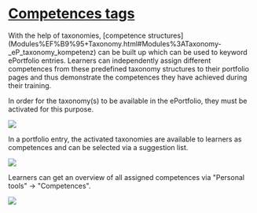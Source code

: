 #  [Competences tags](Competences+tags.html)

With the help of taxonomies, [competence
structures](Modules%EF%B9%95+Taxonomy.html#Modules%3ATaxonomy-
_eP_taxonomy_kompetenz) can be built up which can be used to keyword
ePortfolio entries. Learners can independently assign different competences
from these predefined taxonomy structures to their portfolio pages and thus
demonstrate the competences they have achieved during their training.

In order for the taxonomy(s) to be available in the ePortfolio, they must be
activated for this purpose.

![](../../download/attachments/108600561/Tax%20eP%20aktivieren%20EN.png)

  

In a portfolio entry, the activated taxonomies are available to learners as
competences and can be selected via a suggestion list.

![](../../download/attachments/108600561/eP%20Kompetenz%20EN.png)

  

Learners can get an overview of all assigned competences via "Personal tools"
→ "Competences".

![](../../download/attachments/108600561/Kompetenz%20%C3%9Cbersicht%20EN.png)

  

  

  

